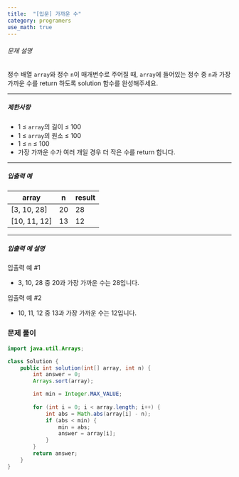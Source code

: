 ```yaml
---
title:  "[입문] 가까운 수"
category: programers
use_math: true
---
```




###### 문제 설명

정수 배열 `array`와 정수 `n`이 매개변수로 주어질 때, `array`에 들어있는 정수 중 `n`과 가장 가까운 수를 return 하도록 solution 함수를 완성해주세요.

------

##### 제한사항

- 1 ≤ `array`의 길이 ≤ 100
- 1 ≤ `array`의 원소 ≤ 100
- 1 ≤ `n` ≤ 100
- 가장 가까운 수가 여러 개일 경우 더 작은 수를 return 합니다.

------

##### 입출력 예

| array        | n    | result |
| ------------ | ---- | ------ |
| [3, 10, 28]  | 20   | 28     |
| [10, 11, 12] | 13   | 12     |

------

##### 입출력 예 설명

입출력 예 #1

- 3, 10, 28 중 20과 가장 가까운 수는 28입니다.

입출력 예 #2

- 10, 11, 12 중 13과 가장 가까운 수는 12입니다.



### 문제 풀이 

```java
import java.util.Arrays;

class Solution {
    public int solution(int[] array, int n) {
        int answer = 0;
        Arrays.sort(array);

        int min = Integer.MAX_VALUE;
        
        for (int i = 0; i < array.length; i++) {
            int abs = Math.abs(array[i] - n);
            if (abs < min) {
                min = abs;
                answer = array[i];
            }
        }
        return answer;
    }
}
```





